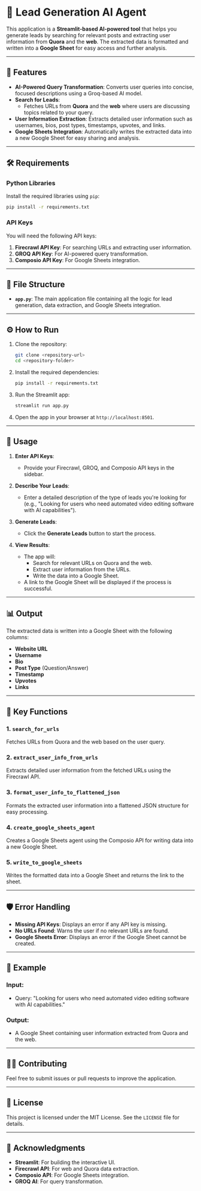 # 🎯 Lead Generation AI Agent

This application is a **Streamlit-based AI-powered tool** that helps you generate leads by searching for relevant posts and extracting user information from **Quora** and the **web**. The extracted data is formatted and written into a **Google Sheet** for easy access and further analysis.

---

## 🚀 Features

- **AI-Powered Query Transformation**: Converts user queries into concise, focused descriptions using a Groq-based AI model.
- **Search for Leads**:
  - Fetches URLs from **Quora** and the **web** where users are discussing topics related to your query.
- **User Information Extraction**: Extracts detailed user information such as usernames, bios, post types, timestamps, upvotes, and links.
- **Google Sheets Integration**: Automatically writes the extracted data into a new Google Sheet for easy sharing and analysis.

---

## 🛠️ Requirements

### Python Libraries
Install the required libraries using `pip`:
```bash
pip install -r requirements.txt
```

### API Keys
You will need the following API keys:
1. **Firecrawl API Key**: For searching URLs and extracting user information.
2. **GROQ API Key**: For AI-powered query transformation.
3. **Composio API Key**: For Google Sheets integration.

---

## 📂 File Structure

- **`app.py`**: The main application file containing all the logic for lead generation, data extraction, and Google Sheets integration.

---

## ⚙️ How to Run

1. Clone the repository:
   ```bash
   git clone <repository-url>
   cd <repository-folder>
   ```

2. Install the required dependencies:
   ```bash
   pip install -r requirements.txt
   ```

3. Run the Streamlit app:
   ```bash
   streamlit run app.py
   ```

4. Open the app in your browser at `http://localhost:8501`.

---

## 📝 Usage

1. **Enter API Keys**:
   - Provide your Firecrawl, GROQ, and Composio API keys in the sidebar.

2. **Describe Your Leads**:
   - Enter a detailed description of the type of leads you're looking for (e.g., "Looking for users who need automated video editing software with AI capabilities").

3. **Generate Leads**:
   - Click the **Generate Leads** button to start the process.

4. **View Results**:
   - The app will:
     - Search for relevant URLs on Quora and the web.
     - Extract user information from the URLs.
     - Write the data into a Google Sheet.
   - A link to the Google Sheet will be displayed if the process is successful.

---

## 📊 Output

The extracted data is written into a Google Sheet with the following columns:
- **Website URL**
- **Username**
- **Bio**
- **Post Type** (Question/Answer)
- **Timestamp**
- **Upvotes**
- **Links**

---

## 🔧 Key Functions

### 1. `search_for_urls`
Fetches URLs from Quora and the web based on the user query.

### 2. `extract_user_info_from_urls`
Extracts detailed user information from the fetched URLs using the Firecrawl API.

### 3. `format_user_info_to_flattened_json`
Formats the extracted user information into a flattened JSON structure for easy processing.

### 4. `create_google_sheets_agent`
Creates a Google Sheets agent using the Composio API for writing data into a new Google Sheet.

### 5. `write_to_google_sheets`
Writes the formatted data into a Google Sheet and returns the link to the sheet.

---

## 🛡️ Error Handling

- **Missing API Keys**: Displays an error if any API key is missing.
- **No URLs Found**: Warns the user if no relevant URLs are found.
- **Google Sheets Error**: Displays an error if the Google Sheet cannot be created.

---

## 🌟 Example

### Input:
- Query: "Looking for users who need automated video editing software with AI capabilities."

### Output:
- A Google Sheet containing user information extracted from Quora and the web.

---

## 🧑‍💻 Contributing

Feel free to submit issues or pull requests to improve the application.

---

## 📄 License

This project is licensed under the MIT License. See the `LICENSE` file for details.

---

## 🙌 Acknowledgments

- **Streamlit**: For building the interactive UI.
- **Firecrawl API**: For web and Quora data extraction.
- **Composio API**: For Google Sheets integration.
- **GROQ AI**: For query transformation.
